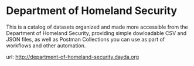 # Department of Homeland Security

This is a catalog of datasets organized and made more accessible from the Department of Homeland Security, providing simple dowloadable CSV and JSON files, as well as Postman Collections you can use as part of workflows and other automation.

url: http://department-of-homeland-security.dayda.org

